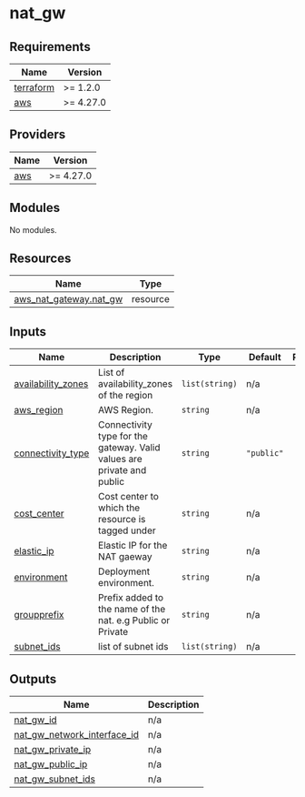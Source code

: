 # nat_gw

<!-- BEGINNING OF PRE-COMMIT-TERRAFORM DOCS HOOK -->
## Requirements

| Name | Version |
|------|---------|
| <a name="requirement_terraform"></a> [terraform](#requirement\_terraform) | >= 1.2.0 |
| <a name="requirement_aws"></a> [aws](#requirement\_aws) | >= 4.27.0 |

## Providers

| Name | Version |
|------|---------|
| <a name="provider_aws"></a> [aws](#provider\_aws) | >= 4.27.0 |

## Modules

No modules.

## Resources

| Name | Type |
|------|------|
| [aws_nat_gateway.nat_gw](https://registry.terraform.io/providers/hashicorp/aws/latest/docs/resources/nat_gateway) | resource |

## Inputs

| Name | Description | Type | Default | Required |
|------|-------------|------|---------|:--------:|
| <a name="input_availability_zones"></a> [availability\_zones](#input\_availability\_zones) | List of availability\_zones of the region | `list(string)` | n/a | yes |
| <a name="input_aws_region"></a> [aws\_region](#input\_aws\_region) | AWS Region. | `string` | n/a | yes |
| <a name="input_connectivity_type"></a> [connectivity\_type](#input\_connectivity\_type) | Connectivity type for the gateway. Valid values are private and public | `string` | `"public"` | no |
| <a name="input_cost_center"></a> [cost\_center](#input\_cost\_center) | Cost center to which the resource is tagged under | `string` | n/a | yes |
| <a name="input_elastic_ip"></a> [elastic\_ip](#input\_elastic\_ip) | Elastic IP for the NAT gaeway | `string` | n/a | yes |
| <a name="input_environment"></a> [environment](#input\_environment) | Deployment environment. | `string` | n/a | yes |
| <a name="input_groupprefix"></a> [groupprefix](#input\_groupprefix) | Prefix added to the name of the nat. e.g Public or Private | `string` | n/a | yes |
| <a name="input_subnet_ids"></a> [subnet\_ids](#input\_subnet\_ids) | list of subnet ids | `list(string)` | n/a | yes |

## Outputs

| Name | Description |
|------|-------------|
| <a name="output_nat_gw_id"></a> [nat\_gw\_id](#output\_nat\_gw\_id) | n/a |
| <a name="output_nat_gw_network_interface_id"></a> [nat\_gw\_network\_interface\_id](#output\_nat\_gw\_network\_interface\_id) | n/a |
| <a name="output_nat_gw_private_ip"></a> [nat\_gw\_private\_ip](#output\_nat\_gw\_private\_ip) | n/a |
| <a name="output_nat_gw_public_ip"></a> [nat\_gw\_public\_ip](#output\_nat\_gw\_public\_ip) | n/a |
| <a name="output_nat_gw_subnet_ids"></a> [nat\_gw\_subnet\_ids](#output\_nat\_gw\_subnet\_ids) | n/a |
<!-- END OF PRE-COMMIT-TERRAFORM DOCS HOOK -->
